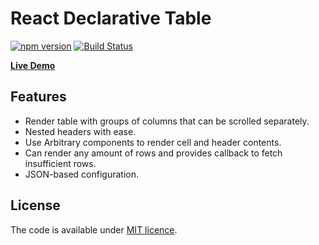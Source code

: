 # React Declarative Table

[![npm version](https://badge.fury.io/js/react-declarative-table.svg)](https://www.npmjs.com/package/react-declarative-table)
[![Build Status](https://travis-ci.org/smikhalevski/react-declarative-table.svg)](https://travis-ci.org/smikhalevski/react-declarative-table)

[**Live Demo**](http://smikhalevski.github.io/react-declarative-table/)

## Features

- Render table with groups of columns that can be scrolled separately.
- Nested headers with ease.
- Use Arbitrary components to render cell and header contents.
- Can render any amount of rows and provides callback to fetch insufficient rows.
- JSON-based configuration.

## License

The code is available under [MIT licence](LICENSE.txt).
